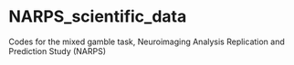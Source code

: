 # NARPS_scientific_data
Codes for the mixed gamble task, Neuroimaging Analysis Replication and Prediction Study (NARPS)
